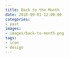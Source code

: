 ```yaml
---
title: Back to the Month
date: 2016-09-01 12:00:00
categories:
- past
images:
- images/back-to-month.png
tags:
- icon
- design
---
```

